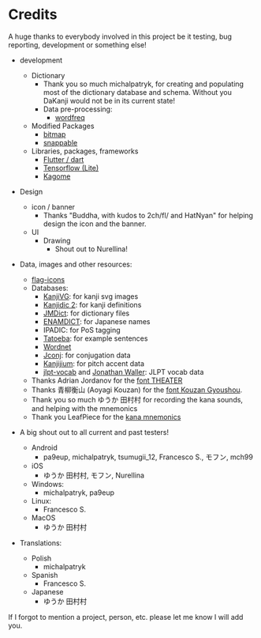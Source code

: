 # Credits

A huge thanks to everybody involved in this project be it testing, bug reporting, development or something else!

* development
  * Dictionary
    * Thank you so much michalpatryk, for creating and populating most of the dictionary database and schema. Without you DaKanji would not be in its current state!
    * Data pre-processing:
      * [wordfreq](https://pypi.org/project/wordfreq/)
  * Modified Packages
    * [bitmap](https://github.com/renancaraujo/bitmap)
    * [snappable](https://github.com/MarcinusX/snappable)
  * Libraries, packages, frameworks
    * [Flutter / dart](https://github.com/flutter/flutter)
    * [Tensorflow (Lite)](https://github.com/tensorflow/tensorflow)
    * [Kagome](https://github.com/Kagami/kagome)
* Design
  * icon / banner
    * Thanks "Buddha, with kudos to 2ch/fl/ and HatNyan" for helping design the icon and the banner.
  * UI
    * Drawing
      * Shout out to Nurellina!
* Data, images and other resources:
  * [flag-icons](https://github.com/lipis/flag-icons)
  * Databases:
    * [KanjiVG](https://kanjivg.tagaini.net/): for kanji svg images
    * [Kanjidic 2](http://www.edrdg.org/wiki/index.php/KANJIDIC_Project): for kanji definitions
    * [JMDict](https://www.edrdg.org/enamdict/enamdict_doc.html): for dictionary files
    * [ENAMDICT](https://www.edrdg.org/enamdict/enamdict_doc.html): for Japanese names
    * IPADIC: for PoS tagging
    * [Tatoeba](https://tatoeba.org/en/): for example sentences
    * [Wordnet](https://bond-lab.github.io/wnja/eng/index.html)
    * [Jconj](https://github.com/yamagoya/jconj): for conjugation data
    * [Kanjijium](https://github.com/kishimoto-tsuneyo/ja_pitch_accent): for pitch accent data
    * [jlpt-vocab](https://github.com/stephenmk/yomichan-jlpt-vocab) and [Jonathan Waller](http://www.tanos.co.uk/jlpt/): JLPT vocab data
  * Thanks Adrian Jordanov for the [font THEATER](https://www.1001fonts.com/theater-font.html)
  * Thanks 青柳衡山 (Aoyagi Kouzan) for the [font Kouzan Gyoushou](https://www.freejapanesefont.com/kouzan-semi-cursive-brush-font/).
  * Thank you so much ゆうか 田村村 for recording the kana sounds, and helping with the mnemonics
  * Thank you LeafPiece for the [kana mnemonics](https://commons.wikimedia.org/wiki/File:Japanese_Kana_Mnemonic_Chart.png#filelinks)

* A big shout out to all current and past testers!
  * Android
    * pa9eup, michalpatryk, tsumugii_12, Francesco S., モフン, mch99
  * iOS
    * ゆうか 田村村, モフン, Nurellina
  * Windows:
    * michalpatryk, pa9eup
  * Linux:
    * Francesco S.
  * MacOS
    * ゆうか 田村村
* Translations:
  * Polish
    * michalpatryk
  * Spanish
    * Francesco S.
  * Japanese
    * ゆうか 田村村

If I forgot to mention a project, person, etc. please let me know I will add you.
